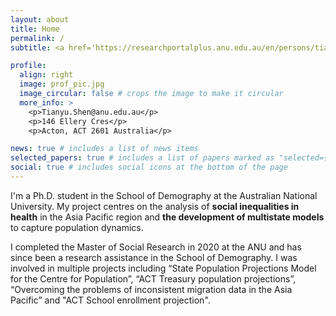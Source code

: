 ```yaml
---
layout: about
title: Home
permalink: /
subtitle: <a href='https://researchportalplus.anu.edu.au/en/persons/tianyu-shen'>Australian National University</a> 

profile:
  align: right
  image: prof_pic.jpg
  image_circular: false # crops the image to make it circular
  more_info: >
    <p>Tianyu.Shen@anu.edu.au</p>
    <p>146 Ellery Cres</p>
    <p>Acton, ACT 2601 Australia</p>

news: true # includes a list of news items
selected_papers: true # includes a list of papers marked as "selected={true}"
social: true # includes social icons at the bottom of the page
---
```


I'm a Ph.D. student in the School of Demography at the Australian National University. My project centres on the analysis of **social inequalities in health** in the Asia Pacific region and **the development of multistate models** to capture population dynamics. 

I completed the Master of Social Research in 2020 at the ANU and has since been a research assistance in the School of Demography. I was involved in multiple projects including “State Population Projections Model for the Centre for Population”, “ACT Treasury population projections”, “Overcoming the problems of inconsistent migration data in the Asia Pacific” and "ACT School enrollment projection".


<!-- Write your biography here. Tell the world about yourself. Link to your favorite [subreddit](http://reddit.com). You can put a picture in, too. The code is already in, just name your picture `prof_pic.jpg` and put it in the `img/` folder.
# 
# Put your address / P.O. box / other info right below your picture. You can also disable any of these elements by editing `profile` property of the YAML header of your `_pages/about.md`. Edit `_bibliography/papers.bib` and Jekyll will render your [publications page](/al-folio/publications/) automatically.
# 
# Link to your social media connections, too. This theme is set up to use [Font Awesome icons](https://fontawesome.com/) and [Academicons](https://jpswalsh.github.io/academicons/), like the ones below. Add your Facebook, Twitter, LinkedIn, Google Scholar, or just disable all of them.-->
